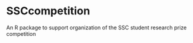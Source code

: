# SSCcompetition
An R package to support organization of the SSC student research prize competition
